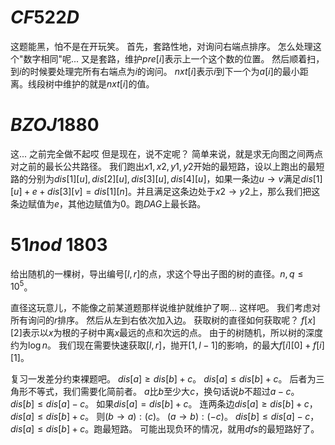 # $CF522D$

这题能黑，怕不是在开玩笑。
首先，套路性地，对询问右端点排序。
怎么处理这个"数字相同"呢...
又是套路，维护$pre[i]$表示上一个这个数的位置。
然后顺着扫，到$i$的时候要处理完所有右端点为$i$的询问。
$nxt[i]$表示$i$到下一个为$a[i]$的最小距离。线段树中维护的就是$nxt[i]$的值。

# $BZOJ1880$

这...
之前完全做不起哎
但是现在，说不定呢？
简单来说，就是求无向图之间两点对之前的最长公共路径。
我们跑出$x1, x2, y1, y2$开始的最短路，设以上跑出的最短路的分别为$dis[1][u], dis[2][u], dis[3][u], dis[4][u]$，如果一条边$u \rightarrow v$满足$dis[1][u] + e + dis[3][v] = dis[1][n]$。并且满足这条边处于$x2 \rightarrow y2$上，那么我们把这条边赋值为$e$，其他边赋值为$0$。跑$DAG$上最长路。

# $51nod \ 1803$

给出随机的一棵树，导出编号$[l, r]$的点，求这个导出子图的树的直径。$n, q \le 10^5$。

直径这玩意儿，不能像之前某道题那样说维护就维护了啊...
这样吧。
我们考虑对所有询问的$r$排序。
然后从左到右依次加入边。
获取树的直径如何获取呢？
$f[x][2]$表示以$x$为根的子树中离$x$最远的点和次远的点。
由于的树随机，所以树的深度约为$\log{n}$。
我们现在需要快速获取$[l, r]$，抛开$[1, l - 1]$的影响，的最大$f[i][0] + f[i][1]$。

复习一发差分约束裸题吧。
$dis[a] \ge dis[b] + c$。
$dis[a] \le dis[b] + c$。
后者为三角形不等式，我们需要化简前者。
$a$比$b$至少大$c$，换句话说$b$不超过$a - c$。
$dis[b] \le dis[a] - c$。
如果$dis[a] = dis[b] + c$。
连两条边$dis[a] \ge dis[b] + c$，$dis[a] \le dis[b] + c$。
则$(b \rightarrow a):(c)$。
$(a \rightarrow b):(-c)$。
$dis[b] \le dis[a] - c$，$dis[a] \le dis[b] + c$。跑最短路。
可能出现负环的情况，就用$dfs$的最短路好了。

<!--stackedit_data:
eyJoaXN0b3J5IjpbLTQ1MjAwOTQ2OSwtMTMxOTA4MzA3MCwtMT
AxMjQwMzg5Nl19
-->